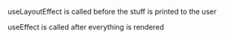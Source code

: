
useLayoutEffect is called before the stuff is printed to the user

useEffect is called after everything is rendered

    